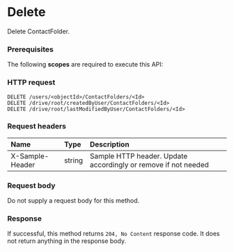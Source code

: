 # Delete

Delete ContactFolder.
### Prerequisites
The following **scopes** are required to execute this API: 
### HTTP request
<!-- { "blockType": "ignored" } -->
```http
DELETE /users/<objectId>/ContactFolders/<Id>
DELETE /drive/root/createdByUser/ContactFolders/<Id>
DELETE /drive/root/lastModifiedByUser/ContactFolders/<Id>

```
### Request headers
| Name       | Type | Description|
|:---------------|:--------|:----------|
| X-Sample-Header  | string  | Sample HTTP header. Update accordingly or remove if not needed|

### Request body
Do not supply a request body for this method.


### Response
If successful, this method returns `204, No Content` response code. It does not return anything in the response body.


<!-- uuid: 1069efec-861c-40f3-9840-b8f753e320ad
2015-10-19 09:46:32 UTC -->
<!-- {
  "type": "#page.annotation",
  "description": "Delete",
  "keywords": "",
  "section": "documentation",
  "tocPath": ""
}-->